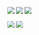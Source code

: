[![](https://komarev.com/ghpvc/?username=ttskch)](https://github.com/ttskch/ttskch)
[![](https://img.shields.io/github/followers/ttskch?label=follow&logo=github&style=flat)](https://github.com/ttskch)
[![](https://img.shields.io/twitter/follow/ttskch?label=Twitter&logo=twitter&style=flat)](https://twitter.com/ttskch)

[![](https://github-readme-stats.vercel.app/api?username=ttskch&show_icons=true&line_height=40)](https://github.com/anuraghazra/github-readme-stats)
[![](https://github-readme-stats.vercel.app/api/top-langs/?username=ttskch)](https://github.com/anuraghazra/github-readme-stats)
